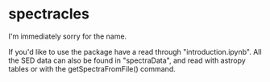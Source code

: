 # spectracles
I'm immediately sorry for the name.

If you'd like to use the package have a read through "introduction.ipynb". All the SED data can also be found in "spectraData", and read with astropy tables or with the getSpectraFromFile() command.
